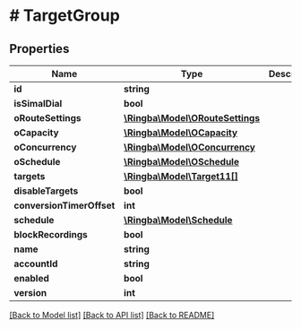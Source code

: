 # # TargetGroup

## Properties

Name | Type | Description | Notes
------------ | ------------- | ------------- | -------------
**id** | **string** |  |
**isSimalDial** | **bool** |  |
**oRouteSettings** | [**\Ringba\Model\ORouteSettings**](ORouteSettings.md) |  |
**oCapacity** | [**\Ringba\Model\OCapacity**](OCapacity.md) |  |
**oConcurrency** | [**\Ringba\Model\OConcurrency**](OConcurrency.md) |  |
**oSchedule** | [**\Ringba\Model\OSchedule**](OSchedule.md) |  |
**targets** | [**\Ringba\Model\Target11[]**](Target11.md) |  |
**disableTargets** | **bool** |  |
**conversionTimerOffset** | **int** |  |
**schedule** | [**\Ringba\Model\Schedule**](Schedule.md) |  |
**blockRecordings** | **bool** |  |
**name** | **string** |  |
**accountId** | **string** |  |
**enabled** | **bool** |  |
**version** | **int** |  |

[[Back to Model list]](../../README.md#models) [[Back to API list]](../../README.md#endpoints) [[Back to README]](../../README.md)
